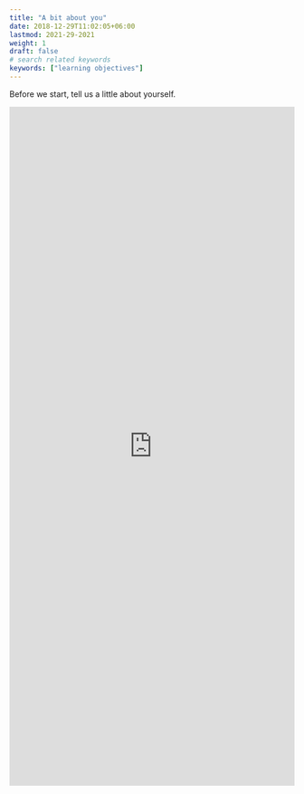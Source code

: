```yaml
---
title: "A bit about you"
date: 2018-12-29T11:02:05+06:00
lastmod: 2021-29-2021
weight: 1
draft: false
# search related keywords
keywords: ["learning objectives"]
---
```


Before we start, tell us a little about yourself.

<iframe width="100%" height= "1200" src= "https://forms.office.com/Pages/ResponsePage.aspx?id=FRGudvwe8kqlNuKyRDrxoF9eRsjmWVREro7PsHC7hkVURTBQU1hNOUVBWllHWlBBUTJDWDNRVU5VNC4u&embed=true" frameborder= "0" marginwidth= "0" marginheight= "0" scrolling="no" style= "border: none; max-width:100%;" allowfullscreen webkitallowfullscreen mozallowfullscreen msallowfullscreen> </iframe>